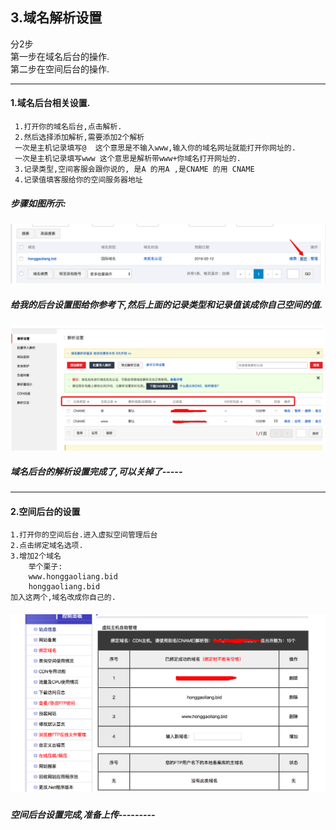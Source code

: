 ## 3.域名解析设置

分2步  
第一步在域名后台的操作.  
第二步在空间后台的操作.

---

#### 1.域名后台相关设置.

```
 1.打开你的域名后台,点击解析.
 2.然后选择添加解析,需要添加2个解析
 一次是主机记录填写@  这个意思是不输入www,输入你的域名网址就能打开你网址的.
 一次是主机记录填写www 这个意思是解析带www+你域名打开网址的.  
 3.记录类型,空间客服会跟你说的, 是A 的用A ,是CNAME 的用 CNAME
 4.记录值填客服给你的空间服务器地址
```



##### 步骤如图所示:

![](/assets/Snip20170216_13.png)

##### 给我的后台设置图给你参考下,然后上面的记录类型和记录值该成你自己空间的值.

![](/assets/Snip20170216_17.png)







##### 域名后台的解析设置完成了,可以关掉了-----

---

#### 2.空间后台的设置

```
1.打开你的空间后台.进入虚拟空间管理后台
2.点击绑定域名选项.
3.增加2个域名
    举个栗子:
    www.honggaoliang.bid
    honggaoliang.bid
加入这两个,域名改成你自己的.
```

##### ![](/assets/Snip20170216_18.png)



##### 

##### 空间后台设置完成,准备上传---------



